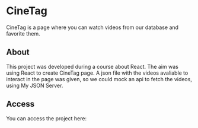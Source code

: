 # CineTag

CineTag is a page where you can watch videos from our database and favorite them. 

## About

This project was developed during a course about React. The aim was using React to create CineTag page. A json file with the videos avaliable to interact in the page was given, so we could mock an api to fetch the videos, using My JSON Server.

## Access

You can access the project here: 





